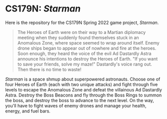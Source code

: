 # CS179N: *Starman*
Here is the repository for the CS179N Spring 2022 game project, *Starman*.

> The Heroes of Earth were on their way to a Martian diplomacy meeting when they suddenly found themselves stuck in an Anomalous Zone, where space seemed to wrap around itself. Enemy drone ships began to appear out of nowhere and fire at the heroes. Soon enough, they heard the voice of the evil Ad Dastardly Astra announce his intentions to destroy the Heroes of Earth. "If you want to save your friends, solve my maze!" Dastardly's voice rang out. Then there is no time to waste!

*Starman* is a space shmup about superpowered astronauts. Choose one of four Heroes of Earth (each with two unique attacks) and fight through five levels to escape the Anomalous Zone and defeat the villainous Ad Dastardly Astra. Destroy the Boss Beacons and fly through the Boss Rings to summon the boss, and destroy the boss to advance to the next level. On the way, you'll have to fight waves of enemy drones and manage your health, energy, and fuel bars.
